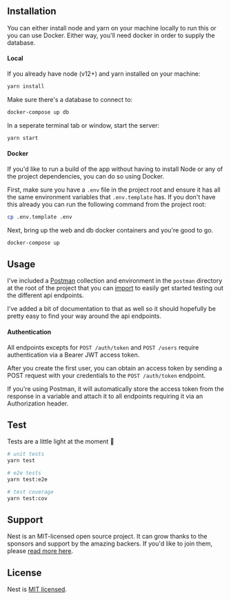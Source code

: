 ## Installation

You can either install node and yarn on your machine locally to run this or you can use Docker. Either way, you'll need docker in order to supply the database.

#### Local

If you already have node (v12+) and yarn installed on your machine:

```bash
yarn install
```

Make sure there's a database to connect to:

```bash
docker-compose up db
```

In a seperate terminal tab or window, start the server:

```bash
yarn start
```

#### Docker

If you'd like to run a build of the app without having to install Node or any of
the project dependencies, you can do so using Docker.

First, make sure you have a `.env` file in the project root and ensure it has all the same environment variables that `.env.template` has. If you don't have this already you can run the
following command from the project root:

```bash
cp .env.template .env
```

Next, bring up the web and db docker containers and you're good to go.

```bash
docker-compose up
```

## Usage

I've included a [Postman](https://www.postman.com/) collection and environment in the `postman` directory at the root of the project that you can [import](https://learning.postman.com/docs/postman/collections/data-formats/#importing-postman-data) to easily get started testing out the different api endpoints.

I've added a bit of documentation to that as well so it should hopefully be pretty easy to find your way around the api endpoints.

#### Authentication

All endpoints excepts for `POST /auth/token` and `POST /users` require authentication via a Bearer JWT access token.

After you create the first user, you can obtain an access token by sending a POST request with your credentials to the `POST /auth/token` endpoint.

If you're using Postman, it will automatically store the access token from the response in a variable and attach it to all endpoints requiring it via an Authorization header.

## Test

Tests are a little light at the moment 🙉

```bash
# unit tests
yarn test

# e2e tests
yarn test:e2e

# test coverage
yarn test:cov
```

## Support

Nest is an MIT-licensed open source project. It can grow thanks to the sponsors and support by the amazing backers. If you'd like to join them, please [read more here](https://docs.nestjs.com/support).

## License

Nest is [MIT licensed](LICENSE).
